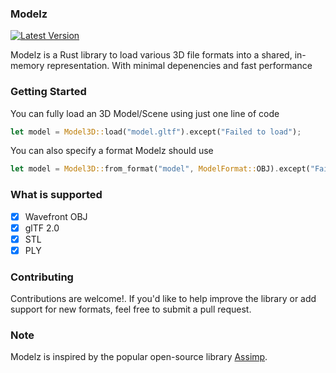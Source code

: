 ### Modelz
[![Latest Version]][crates.io]

[Latest Version]: https://img.shields.io/crates/v/modelz.svg
[crates.io]: https://crates.io/crates/modelz

Modelz is a Rust library to load various 3D file formats into a shared, in-memory representation. With minimal depenencies and fast performance

### Getting Started
You can fully load an 3D Model/Scene using just one line of code
```rust
let model = Model3D::load("model.gltf").except("Failed to load");
```
You can also specify a format Modelz should use
```rust
let model = Model3D::from_format("model", ModelFormat::OBJ).except("Failed to load")
```

### What is supported

- [x] Wavefront OBJ
- [x] glTF 2.0 
- [x] STL
- [x] PLY

### Contributing

Contributions are welcome!. If you'd like to help improve the library or add support for new formats, feel free to submit a pull request.

### Note

Modelz is inspired by the popular open-source library [Assimp](https://github.com/assimp/assimp).